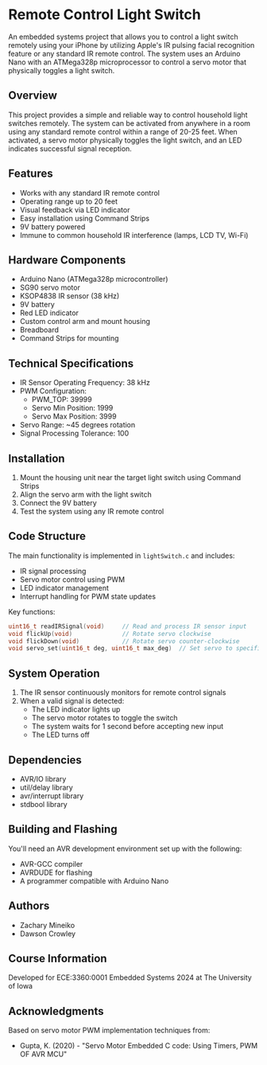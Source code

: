 # Remote Control Light Switch

An embedded systems project that allows you to control a light switch remotely using your iPhone by utilizing Apple's IR pulsing facial recognition feature or any standard IR remote control. The system uses an Arduino Nano with an ATMega328p microprocessor to control a servo motor that physically toggles a light switch.

## Overview

This project provides a simple and reliable way to control household light switches remotely. The system can be activated from anywhere in a room using any standard remote control within a range of 20-25 feet. When activated, a servo motor physically toggles the light switch, and an LED indicates successful signal reception.

## Features

- Works with any standard IR remote control
- Operating range up to 20 feet
- Visual feedback via LED indicator
- Easy installation using Command Strips
- 9V battery powered
- Immune to common household IR interference (lamps, LCD TV, Wi-Fi)

## Hardware Components

- Arduino Nano (ATMega328p microcontroller)
- SG90 servo motor
- KSOP4838 IR sensor (38 kHz)
- 9V battery
- Red LED indicator
- Custom control arm and mount housing
- Breadboard
- Command Strips for mounting

## Technical Specifications

- IR Sensor Operating Frequency: 38 kHz
- PWM Configuration:
  - PWM_TOP: 39999
  - Servo Min Position: 1999
  - Servo Max Position: 3999
- Servo Range: ~45 degrees rotation
- Signal Processing Tolerance: 100

## Installation

1. Mount the housing unit near the target light switch using Command Strips
2. Align the servo arm with the light switch
3. Connect the 9V battery
4. Test the system using any IR remote control

## Code Structure

The main functionality is implemented in `lightSwitch.c` and includes:

- IR signal processing
- Servo motor control using PWM
- LED indicator management
- Interrupt handling for PWM state updates

Key functions:
```c
uint16_t readIRSignal(void)     // Read and process IR sensor input
void flickUp(void)              // Rotate servo clockwise
void flickDown(void)            // Rotate servo counter-clockwise
void servo_set(uint16_t deg, uint16_t max_deg)  // Set servo to specific angle
```

## System Operation

1. The IR sensor continuously monitors for remote control signals
2. When a valid signal is detected:
   - The LED indicator lights up
   - The servo motor rotates to toggle the switch
   - The system waits for 1 second before accepting new input
   - The LED turns off

## Dependencies

- AVR/IO library
- util/delay library
- avr/interrupt library
- stdbool library

## Building and Flashing

You'll need an AVR development environment set up with the following:
- AVR-GCC compiler
- AVRDUDE for flashing
- A programmer compatible with Arduino Nano

## Authors

- Zachary Mineiko
- Dawson Crowley

## Course Information

Developed for ECE:3360:0001 Embedded Systems 2024 at The University of Iowa

## Acknowledgments

Based on servo motor PWM implementation techniques from:
- Gupta, K. (2020) - "Servo Motor Embedded C code: Using Timers, PWM OF AVR MCU"
